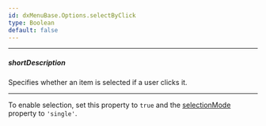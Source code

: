 ```yaml
---
id: dxMenuBase.Options.selectByClick
type: Boolean
default: false
---
```

---
##### shortDescription
Specifies whether an item is selected if a user clicks it.

---
To enable selection, set this property to `true` and the [selectionMode](/api-reference/10%20UI%20Components/dxMenuBase/1%20Configuration/selectionMode.md '{basewidgetpath}/Configuration/#selectionMode') property to `'single'`.